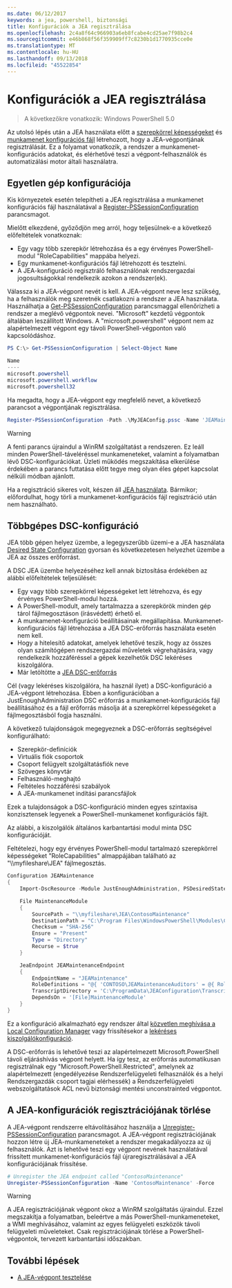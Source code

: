 ```yaml
---
ms.date: 06/12/2017
keywords: a jea, powershell, biztonsági
title: Konfigurációk a JEA regisztrálása
ms.openlocfilehash: 2c4a8f64c966903a6eb8fcabe4cd25ae7f98b2c4
ms.sourcegitcommit: e46b868f56f359909ff7c8230b1d1770935cce0e
ms.translationtype: MT
ms.contentlocale: hu-HU
ms.lasthandoff: 09/13/2018
ms.locfileid: "45522854"
---
```

# <a name="registering-jea-configurations"></a>Konfigurációk a JEA regisztrálása

> A következőkre vonatkozik: Windows PowerShell 5.0

Az utolsó lépés után a JEA használata előtt a [szerepkörrel képességeket](role-capabilities.md) és [munkamenet konfigurációs fájl](session-configurations.md) létrehozott, hogy a JEA-végpontjának regisztrálását.
Ez a folyamat vonatkozik, a rendszer a munkamenet-konfigurációs adatokat, és elérhetővé teszi a végpont-felhasználók és automatizálási motor általi használatra.

## <a name="single-machine-configuration"></a>Egyetlen gép konfigurációja

Kis környezetek esetén telepítheti a JEA regisztrálása a munkamenet konfigurációs fájl használatával a [Register-PSSessionConfiguration](https://msdn.microsoft.com/powershell/reference/5.1/microsoft.powershell.core/register-pssessionconfiguration) parancsmagot.

Mielőtt elkezdené, győződjön meg arról, hogy teljesülnek-e a következő előfeltételek vonatkoznak:
- Egy vagy több szerepkör létrehozása és a egy érvényes PowerShell-modul "RoleCapabilities" mappába helyezi.
- Egy munkamenet-konfigurációs fájl létrehozott és tesztelni.
- A JEA-konfiguráció regisztráló felhasználónak rendszergazdai jogosultságokkal rendelkezik azokon a rendszer(ek).

Válassza ki a JEA-végpont nevét is kell.
A JEA-végpont neve lesz szükség, ha a felhasználók meg szeretnék csatlakozni a rendszer a JEA használata.
Használhatja a [Get-PSSessionConfiguration](https://msdn.microsoft.com/powershell/reference/5.1/microsoft.powershell.core/get-pssessionconfiguration) parancsmaggal ellenőrizheti a rendszer a meglévő végpontok nevei.
"Microsoft" kezdetű végpontok általában leszállított Windows.
A "microsoft.powershell" végpont nem az alapértelmezett végpont egy távoli PowerShell-végponton való kapcsolódáshoz.

```powershell
PS C:\> Get-PSSessionConfiguration | Select-Object Name

Name
----
microsoft.powershell
microsoft.powershell.workflow
microsoft.powershell32
```

Ha megadta, hogy a JEA-végpont egy megfelelő nevet, a következő parancsot a végpontjának regisztrálása.

```powershell
Register-PSSessionConfiguration -Path .\MyJEAConfig.pssc -Name 'JEAMaintenance' -Force
```

> [!WARNING]
> A fenti parancs újraindul a WinRM szolgáltatást a rendszeren.
> Ez leáll minden PowerShell-táveléréssel munkameneteket, valamint a folyamatban lévő DSC-konfigurációkat.
> Üzleti működés megszakítása elkerülése érdekében a parancs futtatása előtt tegye meg olyan éles gépet kapcsolat nélküli módban ajánlott.

Ha a regisztráció sikeres volt, készen áll [JEA használata](using-jea.md).
Bármikor; előfordulhat, hogy törli a munkamenet-konfigurációs fájl regisztráció után nem használható.

## <a name="multi-machine-configuration-with-dsc"></a>Többgépes DSC-konfiguráció

JEA több gépen helyez üzembe, a legegyszerűbb üzemi-e a JEA használata [Desired State Configuration](https://msdn.microsoft.com/powershell/dsc/overview) gyorsan és következetesen helyezhet üzembe a JEA az összes erőforrást.

A DSC JEA üzembe helyezéséhez kell annak biztosítása érdekében az alábbi előfeltételek teljesülését:
- Egy vagy több szerepkörrel képességeket lett létrehozva, és egy érvényes PowerShell-modul hozzá.
- A PowerShell-modult, amely tartalmazza a szerepkörök minden gép tárol fájlmegosztáson (írásvédett) érhető el.
- A munkamenet-konfiguráció beállításainak megállapítása. Munkamenet-konfigurációs fájl létrehozása a JEA DSC-erőforrás használata esetén nem kell.
- Hogy a hitelesítő adatokat, amelyek lehetővé teszik, hogy az összes olyan számítógépen rendszergazdai műveletek végrehajtására, vagy rendelkezik hozzáféréssel a gépek kezelhetők DSC lekéréses kiszolgálóra.
- Már letöltötte a [JEA DSC-erőforrás](https://github.com/PowerShell/JEA/tree/master/DSC%20Resource)

Cél (vagy lekéréses kiszolgálóra, ha használ ilyet) a DSC-konfiguráció a JEA-végpont létrehozása.
Ebben a konfigurációban a JustEnoughAdministration DSC erőforrás a munkamenet-konfigurációs fájl beállításához és a fájl erőforrás másolja át a szerepkörrel képességeket a fájlmegosztásból fogja használni.

A következő tulajdonságok megegyeznek a DSC-erőforrás segítségével konfigurálható:
- Szerepkör-definíciók
- Virtuális fiók csoportok
- Csoport felügyelt szolgáltatásfiók neve
- Szöveges könyvtár
- Felhasználó-meghajtó
- Feltételes hozzáférési szabályok
- A JEA-munkamenet indítási parancsfájlok

Ezek a tulajdonságok a DSC-konfiguráció minden egyes szintaxisa konzisztensek legyenek a PowerShell-munkamenet konfigurációs fájlt.

Az alábbi, a kiszolgálók általános karbantartási modul minta DSC konfigurációját.

Feltételezi, hogy egy érvényes PowerShell-modul tartalmazó szerepkörrel képességeket "RoleCapabilities" almappájában található az "\\\\myfileshare\\JEA" fájlmegosztás.


```powershell
Configuration JEAMaintenance
{
    Import-DscResource -Module JustEnoughAdministration, PSDesiredStateConfiguration

    File MaintenanceModule
    {
        SourcePath = "\\myfileshare\JEA\ContosoMaintenance"
        DestinationPath = "C:\Program Files\WindowsPowerShell\Modules\ContosoMaintenance"
        Checksum = "SHA-256"
        Ensure = "Present"
        Type = "Directory"
        Recurse = $true
    }

    JeaEndpoint JEAMaintenanceEndpoint
    {
        EndpointName = "JEAMaintenance"
        RoleDefinitions = "@{ 'CONTOSO\JEAMaintenanceAuditors' = @{ RoleCapabilities = 'GeneralServerMaintenance-Audit' }; 'CONTOSO\JEAMaintenanceAdmins' = @{ RoleCapabilities = 'GeneralServerMaintenance-Audit', 'GeneralServerMaintenance-Admin' } }"
        TranscriptDirectory = 'C:\ProgramData\JEAConfiguration\Transcripts'
        DependsOn = '[File]MaintenanceModule'
    }
}
```

Ez a konfiguráció alkalmazható egy rendszer által [közvetlen meghívása a Local Configuration Manager](https://msdn.microsoft.com/powershell/dsc/metaconfig) vagy frissítésekor a [lekéréses kiszolgálókonfiguráció](https://msdn.microsoft.com/powershell/dsc/pullserver).

A DSC-erőforrás is lehetővé teszi az alapértelmezett Microsoft.PowerShell távoli eljáráshívás végpont helyett.
Ha így tesz, az erőforrás automatikusan regisztrálnak egy "Microsoft.PowerShell.Restricted", amelynek az alapértelmezett (engedélyezése Rendszerfelügyeleti felhasználók és a helyi Rendszergazdák csoport tagjai elérhessék) a Rendszerfelügyeleti webszolgáltatások ACL nevű biztonsági mentési unconstrainted végpontot.

## <a name="unregistering-jea-configurations"></a>A JEA-konfigurációk regisztrációjának törlése

A JEA-végpont rendszerre eltávolításához használja a [Unregister-PSSessionConfiguration](https://msdn.microsoft.com/powershell/reference/5.1/microsoft.powershell.core/Unregister-PSSessionConfiguration) parancsmagot.
A JEA-végpont regisztrációjának hozzon létre új JEA-munkameneteket a rendszer megakadályozza az új felhasználók.
Azt is lehetővé teszi egy végpont nevének használatával frissített munkamenet-konfigurációs fájl újraregisztrálásával a JEA konfigurációjának frissítése.

```powershell
# Unregister the JEA endpoint called "ContosoMaintenance"
Unregister-PSSessionConfiguration -Name 'ContosoMaintenance' -Force
```

> [!WARNING]
> A JEA regisztrációjának végpont okoz a WinRM szolgáltatás újraindul.
> Ezzel megszakítja a folyamatban, beleértve a más PowerShell-munkameneteket, a WMI meghívásához, valamint az egyes felügyeleti eszközök távoli felügyeleti műveleteket.
> Csak regisztrációjának törlése a PowerShell-végpontok, tervezett karbantartási időszakban.

## <a name="next-steps"></a>További lépések

- [A JEA-végpont tesztelése](using-jea.md)
